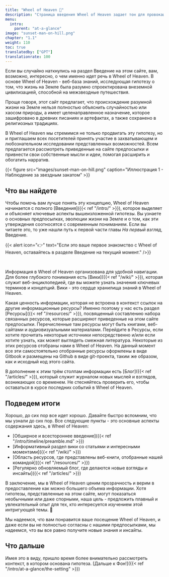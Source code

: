 ```yaml
---
title: "Wheel of Heaven 🌌"
description: "Страница введения Wheel of Heaven задает тон для провокационного исследования происхождения жизни на Земле, под влиянием откровений Раэлиан. Она представляет гипотезу, что жизнь была создана продвинутой внеземной цивилизацией, Элохим. Этот интригующий посыл служит воротами в великую нарративную линию, охватывающую основы цивилизации, основные исторические события и эволюцию человеческого понимания. Он приглашает читателей отправиться в интеллектуальное путешествие, переосмысливая древние писания и исторические загадки через призму современных научных открытий и космического плюрализма. Эта глава является началом всестороннего исследования потенциальных межзвездных связей и космической судьбы человечества."
menu:
  intro:
    parent: "at-a-glance"
image: "sunset-man-on-hill.png"
chapter: "1.1"
weight: 110
toc: true
translatedby: ["GPT"]
translationrate: 100
---
```


Если вы случайно наткнулись на раздел Введение на этом сайте, вам, возможно, интересно, о чем именно идет речь в Wheel of Heaven. В основе Wheel of Heaven - веб-база знаний, исследующая гипотезу о том, что жизнь на Земле была разумно спроектирована внеземной цивилизацией, способной на межзвездные путешествия.

Проще говоря, этот сайт предлагает, что происхождение разумной жизни на Земле нельзя полностью объяснить случайностью или хаосом природы, а имеет целенаправленное назначение, которое зашифровано в древних писаниях и артефактах, а также сохранено в религиозных традициях.

В Wheel of Heaven мы стремимся не только продвигать эту гипотезу, но и приглашаем всех посетителей принять участие в захватывающем и любознательном исследовании представленных возможностей. Всем предлагается рассмотреть приведенные на сайте предпосылки и привнести свои собственные мысли и идеи, помогая расширить и обогатить нарратив.

{{< figure src="images/sunset-man-on-hill.png" caption="Иллюстрация 1 - Наблюдение за звездным закатом" >}}

## Что вы найдете

Чтобы помочь вам лучше понять эту концепцию, Wheel of Heaven начинается с полного [Введения]({{< ref "/intro/" >}}), которое выделяет и объясняет ключевые аспекты вышеизложенной гипотезы. Вы узнаете о основных предпосылках, эволюции жизни на Земле и о том, как эти утверждения соотносятся с современным пониманием. Если вы читаете это, то уже нашли путь к первой части главы _На первый взгляд_, Введение.

{{< alert icon="👉" text="Если это ваше первое знакомство с Wheel of Heaven, оставайтесь в разделе Введение на текущий момент." />}}

<br>

Информация в Wheel of Heaven организована для удобной навигации. Для более глубокого понимания есть [Вики]({{< ref "/wiki/" >}}), которая служит веб-энциклопедией, где вы можете узнать значения ключевых терминов и концепций. Вики - это сердце хранилища знаний в Wheel of Heaven.

Какая ценность информации, которая не встроена в контекст ссылок на другие информационные ресурсы? Именно поэтому у нас есть раздел [Ресурсы]({{< ref "/resources/" >}}), посвященный составлению набора связанных ресурсов, которые расширяют приведенные на этом сайте предпосылки. Перечисленные там ресурсы могут быть книгами, веб-сайтами и аудиовизуальными материалами. Перейдите в Ресурсы, если хотите прочитать некоторые источники непосредственно и/или если хотите узнать, как может выглядеть смежная литература. Некоторые из этих ресурсов отобраны нами в Wheel of Heaven. На данный момент все эти самостоятельно отобранные ресурсы оформлены в виде Gitbook и размещены на Github в виде git-проекта, таким же образом, как и исходный код этого сайта.

В дополнение к этим трём столпам информации есть [Блог]({{< ref "/articles/" >}}), который служит журналом новых мыслей и взглядов, возникающих со временем. Не стесняйтесь проверить его, чтобы оставаться в курсе последних событий в Wheel of Heaven.

## Подведем итоги

Хорошо, до сих пор все идет хорошо. Давайте быстро вспомним, что мы узнали до сих пор. Все следующие пункты - это основные аспекты содержания здесь, в Wheel of Heaven:

- [Обширное и всестороннее введение]({{< ref "/intro/timeline/preamble.md" >}})
- [Информативный раздел вики со статьями и интересными моментами]({{< ref "/wiki/" >}})
- [Область ресурсов, где представлены веб-книги, отобранные нашей командой]({{< ref "/resources/" >}})
- [Регулярно обновляемый блог, где делаются новые взгляды и инсайты]({{< ref "/articles/" >}})

В заключение, мы в Wheel of Heaven ценим прозрачность и верим в предоставление как можно большего объема информации. Хотя гипотезы, представленные на этом сайте, могут показаться необычными или даже спорными, наша цель - предложить плавный и увлекательный опыт для тех, кто интересуется изучением этой интригующей темы. 🙏

Мы надеемся, что вам понравится ваше посещение Wheel of Heaven, и даже если вы не полностью согласны с нашими предпосылками, мы надеемся, что вы все равно получите новые знания и инсайты.

## Что дальше

Имея это в виду, пришло время более внимательно рассмотреть контекст, в котором основана гипотеза. [Дальше к Фон!]({{< ref "/intro/at-a-glance/the-setting" >}})

